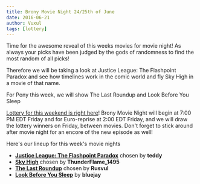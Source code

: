 ```yaml
---
title: Brony Movie Night 24/25th of June
date: 2016-06-21
author: Vuxul
tags: [lottery]
---
```


Time for the awesome reveal of this weeks movies for movie night! As always your picks have been judged by the gods of randomness to find the most random of all picks!

Therefore we will be taking a look at Justice League: The Flashpoint Paradox and see how timelines work in the comic world and fly Sky High in a movie of that name.

For Pony this week, we will show The Last Roundup and Look Before You Sleep

[Lottery for this weekend is right here][lotto]! Brony Movie Night will begin at 7:00 PM EDT Friday and for Euro-reprise at 2:00 EDT Friday, and we will draw the lottery winners on Friday, between movies. Don't forget to stick around after movie night for an encore of the new episode as well!

Here's our lineup for this week's movie nights

 - **[Justice League: The Flashpoint Paradox][m1]** chosen by **teddy**
 - **[Sky High][m2]** chosen by **ThunderFlame_1495**
 - **[The Last Roundup][p1]** chosen by **Rusvul**
 - **[Look Before You Sleep][p2]** by **bluejay**

[m1]: http://www.imdb.com/title/tt2820466/
[m2]: http://www.imdb.com/title/tt0405325/
[p1]: http://www.imdb.com/title/tt2143427
[p2]: http://www.imdb.com/title/tt1832716/
[lotto]: https://bronystate.typeform.com/to/a4kyAd
